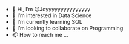 - 👋 Hi, I’m @Joyyyyyyyyyyyyyyy
- 👀 I’m interested in Data Science
- 🌱 I’m currently learning SQL
- 💞️ I’m looking to collaborate on Programming
- 📫 How to reach me ...

<!---
Joyyyyyyyyyyyyyyy/Joyyyyyyyyyyyyyyy is a ✨ special ✨ repository because its `README.md` (this file) appears on your GitHub profile.
You can click the Preview link to take a look at your changes.
--->
